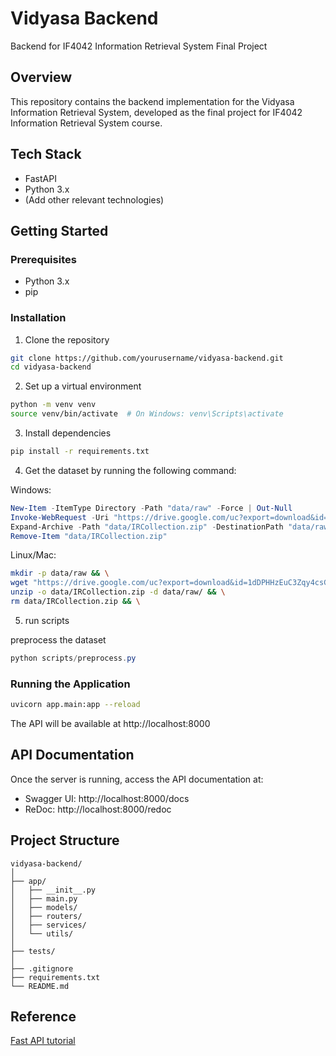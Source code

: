 # Vidyasa Backend
Backend for IF4042 Information Retrieval System Final Project

## Overview
This repository contains the backend implementation for the Vidyasa Information Retrieval System, developed as the final project for IF4042 Information Retrieval System course.

## Tech Stack
- FastAPI
- Python 3.x
- (Add other relevant technologies)

## Getting Started

### Prerequisites
- Python 3.x
- pip

### Installation
1. Clone the repository
```bash
git clone https://github.com/yourusername/vidyasa-backend.git
cd vidyasa-backend
```

2. Set up a virtual environment
```bash
python -m venv venv
source venv/bin/activate  # On Windows: venv\Scripts\activate
```

3. Install dependencies
```bash
pip install -r requirements.txt
```

4. Get the dataset by running the following command:

Windows:
```powershell
New-Item -ItemType Directory -Path "data/raw" -Force | Out-Null
Invoke-WebRequest -Uri "https://drive.google.com/uc?export=download&id=1dDPHHzEuC3Zqy4csG2vk7XZ51JNTIRlD" -OutFile "data/IRCollection.zip"
Expand-Archive -Path "data/IRCollection.zip" -DestinationPath "data/raw/" -Force
Remove-Item "data/IRCollection.zip"
```
Linux/Mac:
```bash
mkdir -p data/raw && \
wget "https://drive.google.com/uc?export=download&id=1dDPHHzEuC3Zqy4csG2vk7XZ51JNTIRlD" -O "data/IRCollection.zip" && \
unzip -o data/IRCollection.zip -d data/raw/ && \
rm data/IRCollection.zip && \
```

5. run scripts

preprocess the dataset
```powershell
python scripts/preprocess.py
```

### Running the Application
```bash
uvicorn app.main:app --reload
```
The API will be available at http://localhost:8000

## API Documentation
Once the server is running, access the API documentation at:
- Swagger UI: http://localhost:8000/docs
- ReDoc: http://localhost:8000/redoc

## Project Structure
```
vidyasa-backend/
│
├── app/
│   ├── __init__.py
│   ├── main.py
│   ├── models/
│   ├── routers/
│   ├── services/
│   └── utils/
│
├── tests/
│
├── .gitignore
├── requirements.txt
└── README.md
```

## Reference
[Fast API tutorial](https://code.visualstudio.com/docs/python/tutorial-fastapi)